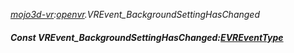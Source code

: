_[mojo3d-vr](../../modules/mojo3d-vr/mojo3d-vr-module.md):[openvr](openvr:).VREvent\_BackgroundSettingHasChanged_
##### Const VREvent\_BackgroundSettingHasChanged:[EVREventType](../../modules/mojo3d-vr/openvr-evreventtype.md)
